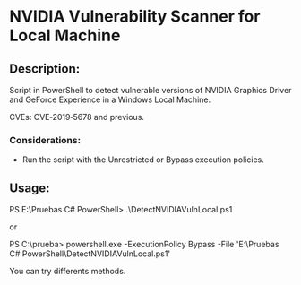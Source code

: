 # NVIDIA Vulnerability Scanner for Local Machine

## Description: 

Script in PowerShell to detect vulnerable versions of NVIDIA Graphics Driver and GeForce Experience in a Windows Local Machine. 

CVEs: CVE‑2019‑5678 and previous.

### Considerations: 

- Run the script with the Unrestricted or Bypass execution policies.


## Usage: 

PS E:\Pruebas C# PowerShell> .\DetectNVIDIAVulnLocal.ps1

or

PS C:\prueba> powershell.exe -ExecutionPolicy Bypass -File 'E:\Pruebas C# PowerShell\DetectNVIDIAVulnLocal.ps1'


You can try differents methods.


